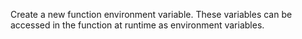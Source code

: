 Create a new function environment variable. These variables can be accessed in the function at runtime as environment variables.
